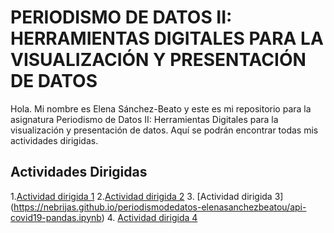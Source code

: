 # PERIODISMO DE DATOS II: HERRAMIENTAS DIGITALES PARA LA VISUALIZACIÓN Y PRESENTACIÓN DE DATOS

Hola. Mi nombre es Elena Sánchez-Beato y este es mi repositorio para la asignatura Periodismo de Datos II: Herramientas Digitales para la visualización y presentación de datos. Aquí se podrán encontrar todas mis actividades dirigidas.

## Actividades Dirigidas
1.[Actividad dirigida 1](https://nebrijas.github.io/periodismodedatos-elenasanchezbeatou/AD1.md)
2.[Actividad dirigida 2](https://nebrijas.github.io/periodismodedatos-elenasanchezbeatou/actividad-dirigida-2)
3. [Actividad dirigida 3] (https://nebrijas.github.io/periodismodedatos-elenasanchezbeatou/api-covid19-pandas.ipynb)
4. [Actividad dirigida 4](https://nebrijas.github.io/periodismodedatos-elenasanchezbeatou/ad4.md)

